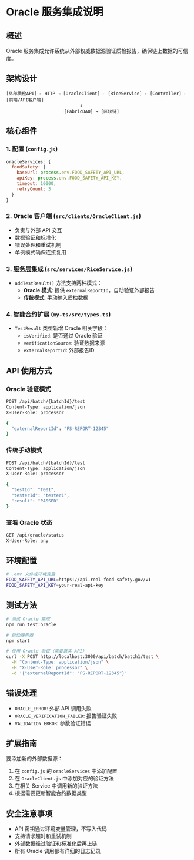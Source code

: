 # Oracle 服务集成说明

## 概述

Oracle 服务集成允许系统从外部权威数据源验证质检报告，确保链上数据的可信度。

## 架构设计

```
[外部质检API] ← HTTP → [OracleClient] ← [RiceService] ← [Controller] ← [前端/API客户端]
                            ↓
                      [FabricDAO] → [区块链]
```

## 核心组件

### 1. 配置 (`config.js`)
```javascript
oracleServices: {
  foodSafety: {
    baseUrl: process.env.FOOD_SAFETY_API_URL,
    apiKey: process.env.FOOD_SAFETY_API_KEY,
    timeout: 10000,
    retryCount: 3
  }
}
```

### 2. Oracle 客户端 (`src/clients/OracleClient.js`)
- 负责与外部 API 交互
- 数据验证和标准化
- 错误处理和重试机制
- 单例模式确保连接复用

### 3. 服务层集成 (`src/services/RiceService.js`)
- `addTestResult()` 方法支持两种模式：
  - **Oracle 模式**: 提供 `externalReportId`，自动验证外部报告
  - **传统模式**: 手动输入质检数据

### 4. 智能合约扩展 (`my-ts/src/types.ts`)
- `TestResult` 类型新增 Oracle 相关字段：
  - `isVerified`: 是否通过 Oracle 验证
  - `verificationSource`: 验证数据来源
  - `externalReportId`: 外部报告ID

## API 使用方式

### Oracle 验证模式
```bash
POST /api/batch/{batchId}/test
Content-Type: application/json
X-User-Role: processor

{
  "externalReportId": "FS-REPORT-12345"
}
```

### 传统手动模式
```bash
POST /api/batch/{batchId}/test
Content-Type: application/json
X-User-Role: processor

{
  "testId": "T001",
  "testerId": "tester1",
  "result": "PASSED"
}
```

### 查看 Oracle 状态
```bash
GET /api/oracle/status
X-User-Role: any
```

## 环境配置

```bash
# .env 文件或环境变量
FOOD_SAFETY_API_URL=https://api.real-food-safety.gov/v1
FOOD_SAFETY_API_KEY=your-real-api-key
```

## 测试方法

```bash
# 测试 Oracle 集成
npm run test:oracle

# 启动服务器
npm start

# 使用 Oracle 验证（需要真实 API）
curl -X POST http://localhost:3000/api/batch/batch1/test \
  -H "Content-Type: application/json" \
  -H "X-User-Role: processor" \
  -d '{"externalReportId": "FS-REPORT-12345"}'
```

## 错误处理

- `ORACLE_ERROR`: 外部 API 调用失败
- `ORACLE_VERIFICATION_FAILED`: 报告验证失败
- `VALIDATION_ERROR`: 参数验证错误

## 扩展指南

要添加新的外部数据源：

1. 在 `config.js` 的 `oracleServices` 中添加配置
2. 在 `OracleClient.js` 中添加对应的验证方法
3. 在相关 Service 中调用新的验证方法
4. 根据需要更新智能合约数据类型

## 安全注意事项

- API 密钥通过环境变量管理，不写入代码
- 支持请求超时和重试机制
- 外部数据经过验证和标准化后再上链
- 所有 Oracle 调用都有详细的日志记录 